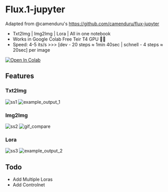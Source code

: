 # Flux.1-jupyter

Adapted from  @camenduru's https://github.com/camenduru/flux-jupyter

* Txt2Img | Img2Img | Lora | All in one notebook
* Works in Google Colab Free Teir T4 GPU 🥳🥳
* Speed: 4-5 its/s >>> [dev - 20 steps ≈ 1min 40sec  | schnell - 4 steps ≈ 20sec] per image
  

[![Open In Colab](https://colab.research.google.com/assets/colab-badge.svg)](https://colab.research.google.com/github/SumethSathnindu/Flux.1-jupyter/blob/main/Flux.1-jupyter.ipynb)

## Features

### Txt2Img

![ss1](https://github.com/user-attachments/assets/99649cb9-eaea-4265-ba22-934dfbbfe3fa)
![example_output_1](https://github.com/user-attachments/assets/c6f8ba79-63fc-4a27-bc7d-b0ed70dbda89)

### Img2Img

![ss2](https://github.com/user-attachments/assets/8a7f9094-39a7-45f3-b30e-28369ca410c2)
![gif_compare](https://github.com/user-attachments/assets/33a7f8c4-d52b-4f0e-8d07-9e0e3833909c)

### Lora
![ss3](https://github.com/user-attachments/assets/6d566aff-3c2b-4cb8-b68d-d90c5656c088)
![example_output_2](https://github.com/user-attachments/assets/f8f02345-706c-4f71-9e11-3ef650e146c9)

## Todo
- Add Multiple Loras
- Add Controlnet
